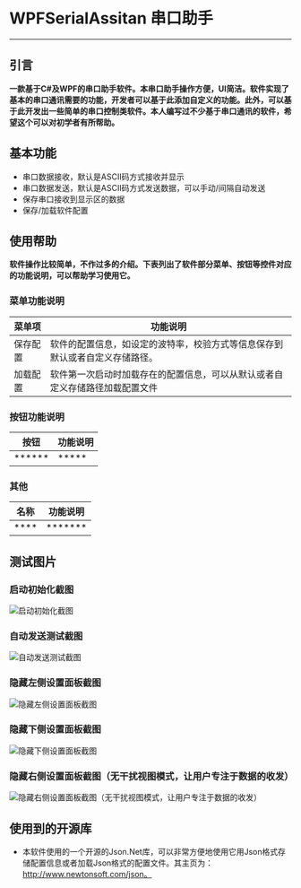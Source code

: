 # WPFSerialAssitan 串口助手
------------------
## 引言
**一款基于C#及WPF的串口助手软件。本串口助手操作方便，UI简洁。软件实现了基本的串口通讯需要的功能，开发者可以基于此添加自定义的功能。此外，可以基于此开发出一些简单的串口控制类软件。本人编写过不少基于串口通讯的软件，希望这个可以对初学者有所帮助。**

## 基本功能
* 串口数据接收，默认是ASCII码方式接收并显示
* 串口数据发送，默认是ASCII码方式发送数据，可以手动/间隔自动发送
* 保存串口接收到显示区的数据
* 保存/加载软件配置

## 使用帮助
**软件操作比较简单，不作过多的介绍。下表列出了软件部分菜单、按钮等控件对应的功能说明，可以帮助学习使用它。**
### 菜单功能说明
|菜单项|功能说明|
|-------|--------|
|保存配置|软件的配置信息，如设定的波特率，校验方式等信息保存到默认或者自定义存储路径。|
|加载配置|软件第一次启动时加载存在的配置信息，可以从默认或者自定义存储路径加载配置文件|

### 按钮功能说明
|按钮|功能说明|
|----|-------|
|******|*****|

### 其他
|名称|功能说明|
|----|-------|
|****|*******|

## 测试图片
### 启动初始化截图
![启动初始化截图](https://code.csdn.net/u011193957/serialassistant/blob/master/DebugPics/1.PNG)

### 自动发送测试截图
![自动发送测试截图](https://code.csdn.net/u011193957/serialassistant/blob/master/DebugPics/2.PNG)

### 隐藏左侧设置面板截图
![隐藏左侧设置面板截图](https://code.csdn.net/u011193957/serialassistant/blob/master/DebugPics/3.PNG)

### 隐藏下侧设置面板截图
![隐藏下侧设置面板截图](https://code.csdn.net/u011193957/serialassistant/blob/master/DebugPics/4.PNG)

### 隐藏右侧设置面板截图（无干扰视图模式，让用户专注于数据的收发）
![隐藏右侧设置面板截图（无干扰视图模式，让用户专注于数据的收发）](https://code.csdn.net/u011193957/serialassistant/blob/master/DebugPics/5.PNG)

## 使用到的开源库
* 本软件使用的一个开源的Json.Net库，可以非常方便地使用它用Json格式存储配置信息或者加载Json格式的配置文件。其主页为：http://www.newtonsoft.com/json。

